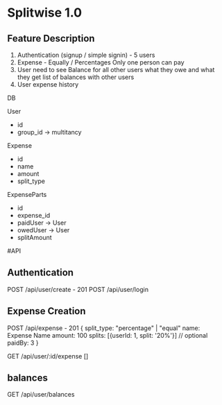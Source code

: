 # Splitwise  1.0


## Feature Description 

1. Authentication (signup / simple signin) - 5 users 
2. Expense - Equally / Percentages
   Only one person can pay
3. User need to see Balance for all other users what they owe and what they get
list of balances with other users 
4. User expense history 


DB 

User 
- id
- group_id -> multitancy

Expense 
- id 
- name
- amount
- split_type

ExpenseParts
- id 
- expense_id 
- paidUser -> User
- owedUser -> User
- splitAmount


#API

## Authentication
POST /api/user/create - 201
POST /api/user/login

## Expense Creation
POST /api/expense - 201
{
    split_type: "percentage" | "equal"
    name: Expense Name 
    amount: 100
    splits: [{userId: 1, split: '20%'}] // optional
    paidBy: 3
}

GET /api/user/:id/expense
[]

## balances

GET /api/user/balances



